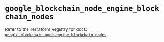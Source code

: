 # `google_blockchain_node_engine_blockchain_nodes`

Refer to the Terraform Registry for docs: [`google_blockchain_node_engine_blockchain_nodes`](https://registry.terraform.io/providers/hashicorp/google-beta/6.12.0/docs/resources/google_blockchain_node_engine_blockchain_nodes).
